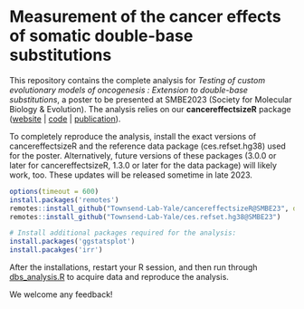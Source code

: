 # Measurement of the cancer effects of somatic double-base substitutions

This repository contains the complete analysis for _Testing of custom evolutionary models of oncogenesis : Extension to double-base substitutions_, a poster to be presented at SMBE2023 (Society for Molecular Biology & Evolution). The analysis relies on our **cancereffectsizeR** package ([website](https://townsend-lab-yale.github.io/cancereffectsizeR/index.html) | [code](https://github.com/Townsend-Lab-Yale/cancereffectsizeR/) | [publication](https://aacrjournals.org/cancerres/article/83/4/500/716429/Estimation-of-Neutral-Mutation-Rates-and)).

To completely reproduce the analysis, install the exact versions of cancereffectsizeR and the reference data package (ces.refset.hg38) used for the poster. Alternatively, future versions of these packages (3.0.0 or later for cancereffectsizeR, 1.3.0 or later for the data package) will likely work, too. These updates will be released sometime in late 2023.

```r
options(timeout = 600)
install.packages('remotes')
remotes::install_github("Townsend-Lab-Yale/cancereffectsizeR@SMBE23", dependencies = TRUE)
remotes::install_github("Townsend-Lab-Yale/ces.refset.hg38@SMBE23")

# Install additional packages required for the analysis:
install.packages('ggstatsplot')
install.pacakges('irr')
```

After the installations, restart your R session, and then run through [dbs_analysis.R](dbs_analysis.R) to acquire data and reproduce the analysis.

We welcome any feedback!
